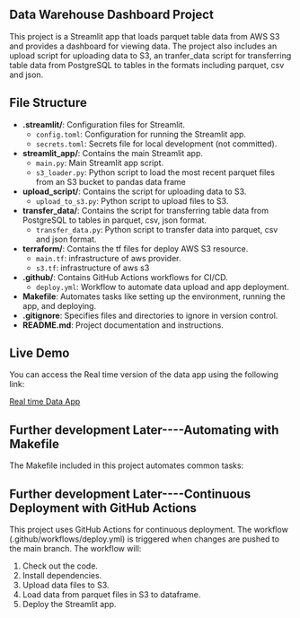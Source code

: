## Data Warehouse Dashboard Project

This project is a Streamlit app that loads parquet table data from AWS S3 and provides a dashboard for viewing data. The project also includes an upload script for uploading data to S3, an tranfer_data script for transferring table data from PostgreSQL to tables in the formats including parquet, csv and json.

## File Structure

- **.streamlit/**: Configuration files for Streamlit.
  - `config.toml`: Configuration for running the Streamlit app.
  - `secrets.toml`: Secrets file for local development (not committed).
- **streamlit_app/**: Contains the main Streamlit app.
  - `main.py`: Main Streamlit app script.
  - `s3_loader.py`: Python script to load the most recent parquet files from an S3 bucket to pandas data frame
- **upload_script/**: Contains the script for uploading data to S3.
  - `upload_to_s3.py`: Python script to upload files to S3.
- **transfer_data/**: Contains the script for transferring table data from PostgreSQL to tables in parquet, csv, json format.
  - `transfer_data.py`: Python script to transfer data into parquet, csv and json format.
- **terraform/**: Contains the tf files for deploy AWS S3 resource.
  - `main.tf`: infrastructure of aws provider.
  - `s3.tf`: infrastructure of aws s3
- **.github/**: Contains GitHub Actions workflows for CI/CD.
  - `deploy.yml`: Workflow to automate data upload and app deployment.
- **Makefile**: Automates tasks like setting up the environment, running the app, and deploying.
- **.gitignore**: Specifies files and directories to ignore in version control.
- **README.md**: Project documentation and instructions.

## Live Demo

You can access the Real time version of the data app using the following link:

[Real time Data App](https://de-alapin-totesys-team-data-app.streamlit.app/)


## Further development Later----Automating with Makefile
The Makefile included in this project automates common tasks:


## Further development Later----Continuous Deployment with GitHub Actions
This project uses GitHub Actions for continuous deployment. 
The workflow (.github/workflows/deploy.yml) is triggered when changes are pushed to the main branch. 
The workflow will:

1. Check out the code.
2. Install dependencies.
3. Upload data files to S3.
4. Load data from parquet files in S3 to dataframe.
5. Deploy the Streamlit app.


